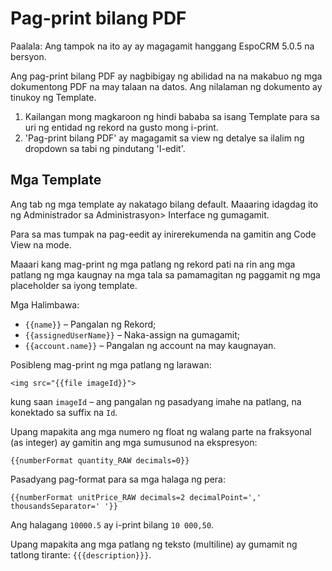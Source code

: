 # Pag-print bilang PDF

Paalala: Ang tampok na ito ay ay magagamit hanggang  EspoCRM 5.0.5 na bersyon.

Ang pag-print bilang PDF ay nagbibigay ng abilidad na na makabuo ng mga dokumentong PDF na may talaan na datos. Ang nilalaman ng dokumento ay tinukoy ng Template.


1. Kailangan mong magkaroon ng hindi bababa sa isang Template para sa uri ng entidad ng rekord na gusto mong i-print.
2. 'Pag-print bilang PDF' ay magagamit sa view ng detalye sa ilalim ng dropdown sa tabi ng pindutang 'I-edit'.

## Mga Template

Ang tab ng mga template ay nakatago bilang default. Maaaring idagdag ito ng Administrador sa Administrasyon> Interface ng gumagamit.

Para sa mas tumpak na pag-eedit ay inirerekumenda na gamitin ang Code View na mode.

Maaari kang mag-print ng mga patlang ng rekord pati na rin ang mga patlang ng mga kaugnay na mga tala sa pamamagitan ng paggamit ng mga placeholder sa iyong template.

Mga Halimbawa: 

* `{{name}}` – Pangalan ng Rekord;
* `{{assignedUserName}}` – Naka-assign na gumagamit;
* `{{account.name}}` – Pangalan ng account na may kaugnayan.

Posibleng mag-print ng mga patlang ng larawan:
```
<img src="{{file imageId}}">
```

kung saan `imageId` – ang pangalan ng pasadyang imahe na patlang, na konektado sa suffix na `Id`.

Upang mapakita ang mga numero ng float ng walang parte na fraksyonal (as integer)  ay gamitin ang mga sumusunod na ekspresyon:
```
{{numberFormat quantity_RAW decimals=0}}
```

Pasadyang pag-format para sa mga halaga ng pera:
```
{{numberFormat unitPrice_RAW decimals=2 decimalPoint=',' thousandsSeparator=' '}}
```

Ang halagang `10000.5` ay i-print bilang `10 000,50`.

Upang mapakita ang mga patlang ng teksto (multiline) ay gumamit ng tatlong tirante: ```{{{description}}}```.
